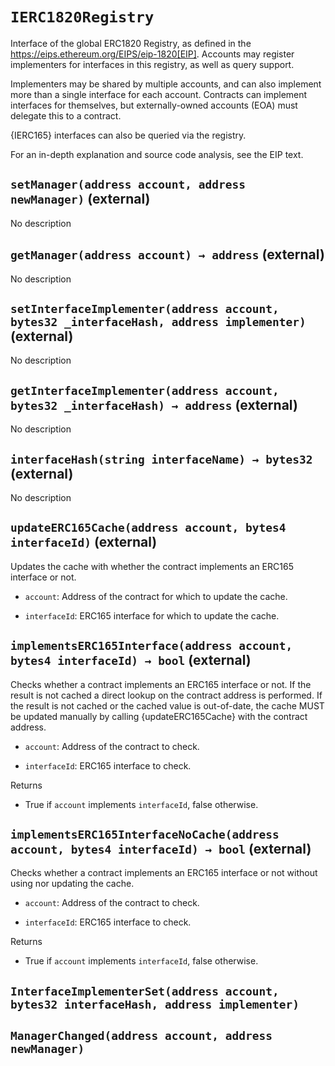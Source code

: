 # `IERC1820Registry`



Interface of the global ERC1820 Registry, as defined in the
https://eips.ethereum.org/EIPS/eip-1820[EIP]. Accounts may register
implementers for interfaces in this registry, as well as query support.

Implementers may be shared by multiple accounts, and can also implement more
than a single interface for each account. Contracts can implement interfaces
for themselves, but externally-owned accounts (EOA) must delegate this to a
contract.

{IERC165} interfaces can also be queried via the registry.

For an in-depth explanation and source code analysis, see the EIP text.


## `setManager(address account, address newManager)` (external)

No description


## `getManager(address account) → address` (external)

No description


## `setInterfaceImplementer(address account, bytes32 _interfaceHash, address implementer)` (external)

No description


## `getInterfaceImplementer(address account, bytes32 _interfaceHash) → address` (external)

No description


## `interfaceHash(string interfaceName) → bytes32` (external)

No description


## `updateERC165Cache(address account, bytes4 interfaceId)` (external)

Updates the cache with whether the contract implements an ERC165 interface or not.


- `account`: Address of the contract for which to update the cache.

- `interfaceId`: ERC165 interface for which to update the cache.


## `implementsERC165Interface(address account, bytes4 interfaceId) → bool` (external)

Checks whether a contract implements an ERC165 interface or not.
If the result is not cached a direct lookup on the contract address is performed.
If the result is not cached or the cached value is out-of-date, the cache MUST be updated manually by calling
{updateERC165Cache} with the contract address.


- `account`: Address of the contract to check.

- `interfaceId`: ERC165 interface to check.


Returns

- True if `account` implements `interfaceId`, false otherwise.

## `implementsERC165InterfaceNoCache(address account, bytes4 interfaceId) → bool` (external)

Checks whether a contract implements an ERC165 interface or not without using nor updating the cache.


- `account`: Address of the contract to check.

- `interfaceId`: ERC165 interface to check.


Returns

- True if `account` implements `interfaceId`, false otherwise.


## `InterfaceImplementerSet(address account, bytes32 interfaceHash, address implementer)`






## `ManagerChanged(address account, address newManager)`






